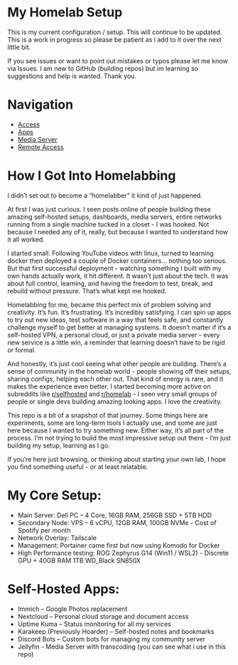 # My Homelab Setup
This is my current configuration / setup. This will continue to be updated. This is a work in progress so please be patient as i add to it over the next little bit.

If you see issues or want to point out mistakes or typos please let me know via Issues. I am new to GitHub (building repos) but im learning so suggestions and help is wanted. Thank you.

# Navigation
- [Access](/access/)
- [Apps](/apps/)
- [Media Server](/media/)
- [Remote Access](/access/)

# How I Got Into Homelabbing
I didn’t set out to become a “homelabber” it kind of just happened.

At first I was just curious. I seen posts online of people building these amazing self-hosted setups, dashboards, media servers, entire networks running from a single machine tucked in a closet - I was hooked. Not because I needed any of it, really, but because I wanted to understand how it all worked.

I started small. Following YouTube videos with linux, turned to learning docker then deployed a couple of Docker containers… nothing too serious. But that first successful deployment - watching something I built with my own hands actually work, it hit different. It wasn’t just about the tech. It was about full control, learning, and having the freedom to test, break, and rebuild without pressure. That’s what kept me hooked.

Homelabbing for me, became this perfect mix of problem solving and creativity. It’s fun. It’s frustrating. It’s incredibly satisfying. I can spin up apps to try out new ideas, test software in a way that feels safe, and constantly challenge myself to get better at managing systems. It doesn’t matter if it’s a self-hosted VPN, a personal cloud, or just a private media server - every new service is a little win, a reminder that learning doesn’t have to be rigid or formal.

And honestly, it’s just cool seeing what other people are building. There’s a sense of community in the homelab world - people showing off their setups, sharing configs, helping each other out. That kind of energy is rare, and it makes the experience even better. I started becoming more active on subreddits like [r/selfhosted](https://www.reddit.com/r/selfhosted/) and [r/homelab](https://www.reddit.com/r/homelab/) - I seen very small groups of people or single devs building amazing looking apps. I love the creativity.

This repo is a bit of a snapshot of that journey. Some things here are experiments, some are long-term tools I actually use, and some are just here because I wanted to try something new. Either way, it’s all part of the process. I’m not trying to build the most impressive setup out there - I’m just building my setup, learning as I go.

If you’re here just browsing, or thinking about starting your own lab, I hope you find something useful - or at least relatable.

# My Core Setup:
- Main Server: Dell PC – 4 Core, 16GB RAM, 256GB SSD + 5TB HDD
- Secondary Node: VPS – 6 vCPU, 12GB RAM, 100GB NVMe - Cost of Spotify per month
- Network Overlay: Tailscale
- Management: Portainer came first but now using Komodo for Docker
- High Performance testing: ROG Zephyrus G14 (Win11 / WSL2) - Discrete GPU + 40GB RAM 1TB WD_Black SN850X

# Self-Hosted Apps:
- Immich – Google Photos replacement
- Nextcloud – Personal cloud storage and document access
- Uptime Kuma – Status monitoring for all my services
- Karakeep (Previously Hoarder) – Self-hosted notes and bookmarks
- Discord Bots – Custom bots for managing my community server
- Jellyfin - Media Server with transcoding (you can see what i use in this repo)


